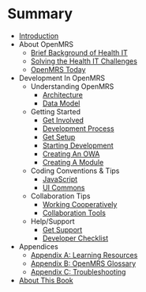 # Summary

* [Introduction](README.md)
* About OpenMRS
	* [Brief Background of Health IT](About_OpenMRS/BriefBackgroundOfHeathIT.md)
	* [Solving the Health IT Challenges](About_OpenMRS/SolvingTheHeathITChallenges.md)
	* [OpenMRS Today](About_OpenMRS/OpenMRSToday.md)
* Development In OpenMRS
	* Understanding OpenMRS
		* [Architecture](Development_In_OpenMRS/Understanding_OpenMRS/Architecture.md)
		* [Data Model](Development_In_OpenMRS/Understanding_OpenMRS/DataModel.md)
	* Getting Started
		* [Get Involved](Development_In_OpenMRS/Getting_Started/GetInvolved.md)
		* [Development Process](Development_In_OpenMRS/Getting_Started/DevelopmentProcess.md)
		* [Get Setup](Development_In_OpenMRS/Getting_Started/GetSetup.md)
		* [Starting Development](Development_In_OpenMRS/Getting_Started/StartingDevelopment.md)
		* [Creating An OWA](Development_In_OpenMRS/Getting_Started/CreatingAnOWA.md)
		* [Creating A Module](Development_In_OpenMRS/Getting_Started/CreatingAModule.md)
	* Coding Conventions & Tips
		* [JavaScript](Development_In_OpenMRS/Coding_Conventions_&_Tips/JavaScript.md)
		* [UI Commons](Development_In_OpenMRS/Coding_Conventions_&_Tips/UICommons.md)
	* Collaboration Tips
		* [Working Cooperatively](Development_In_OpenMRS/Collaboration_Tips/WorkingCooperatively.md)
		* [Collaboration Tools](Development_In_OpenMRS/Collaboration_Tips/CollaborationTools.md)
	* Help/Support
		* [Get Support](Development_In_OpenMRS/Help_Support/GetSupport.md)
		* [Developer Checklist](Development_In_OpenMRS/Help_Support/DeveloperChecklist.md)
* Appendices
   * [Appendix A: Learning Resources](Appendices/appendixA.md)
   * [Appendix B: OpenMRS Glossary](Appendices/appendixB.md)
   * [Appendix C: Troubleshooting](Appendices/appendixC.md)
* [About This Book](About.md)
